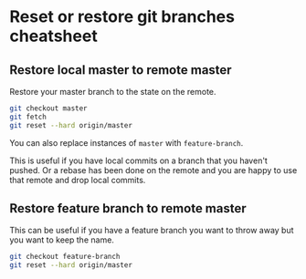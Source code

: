 # Reset or restore git branches cheatsheet


## Restore local master to remote master

Restore your master branch to the state on the remote. 

```sh
git checkout master
git fetch
git reset --hard origin/master
```

You can also replace instances of `master` with `feature-branch`.

This is useful if you have local commits on a branch that you haven't pushed. Or a rebase has been done on the remote and you are happy to use that remote and drop local commits.


## Restore feature branch to remote master


This can be useful if you have a feature branch you want to throw away but you want to keep the name.

```sh
git checkout feature-branch
git reset --hard origin/master
```
<!--stackedit_data:
eyJoaXN0b3J5IjpbLTY4MDg0OTcyMl19
-->